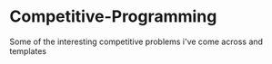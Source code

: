 # Competitive-Programming
 Some of the interesting competitive problems i've come across and templates
